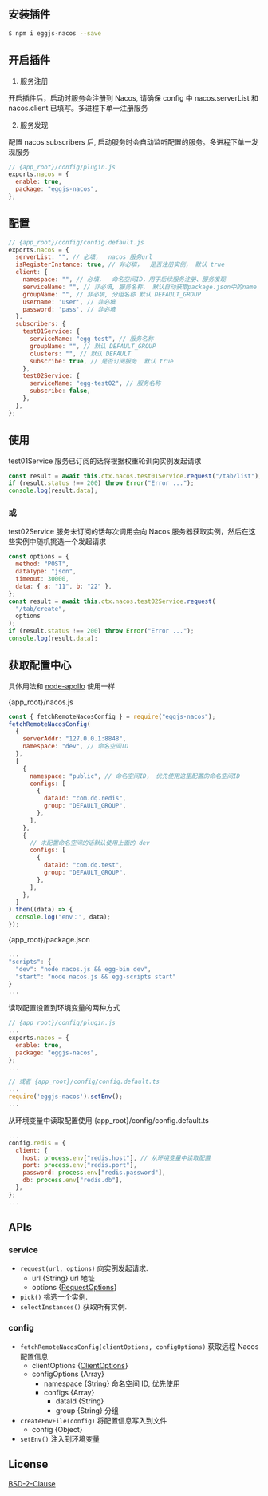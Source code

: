 ## 安装插件

```bash
$ npm i eggjs-nacos --save
```

## 开启插件

1. 服务注册

开启插件后，启动时服务会注册到 Nacos, 请确保 config 中 nacos.serverList 和 nacos.client 已填写。多进程下单一注册服务

2. 服务发现

配置 nacos.subscribers 后, 启动服务时会自动监听配置的服务。多进程下单一发现服务

```js
// {app_root}/config/plugin.js
exports.nacos = {
  enable: true,
  package: "eggjs-nacos",
};
```

## 配置

```js
// {app_root}/config/config.default.js
exports.nacos = {
  serverList: "", // 必填，  nacos 服务url
  isRegisterInstance: true, // 非必填，  是否注册实例， 默认 true
  client: {
    namespace: "", // 必填，  命名空间ID，用于后续服务注册、服务发现
    serviceName: "", // 非必填, 服务名称， 默认自动获取package.json中的name
    groupName: "", // 非必填, 分组名称 默认 DEFAULT_GROUP
    username: 'user', // 非必填
    password: 'pass', // 非必填
  },
  subscribers: {
    test01Service: {
      serviceName: "egg-test", // 服务名称
      groupName: "", // 默认 DEFAULT_GROUP
      clusters: "", // 默认 DEFAULT
      subscribe: true, // 是否订阅服务  默认 true
    },
    test02Service: {
      serviceName: "egg-test02", // 服务名称
      subscribe: false,
    },
  },
};
```

## 使用

test01Service 服务已订阅的话将根据权重轮训向实例发起请求

```js
const result = await this.ctx.nacos.test01Service.request("/tab/list"); // 默认 GET 请求
if (result.status !== 200) throw Error("Error ...");
console.log(result.data);
```

### 或

test02Service 服务未订阅的话每次调用会向 Nacos 服务器获取实例，然后在这些实例中随机挑选一个发起请求

```js
const options = {
  method: "POST",
  dataType: "json",
  timeout: 30000,
  data: { a: "11", b: "22" },
};
const result = await this.ctx.nacos.test02Service.request(
  "/tab/create",
  options
);
if (result.status !== 200) throw Error("Error ...");
console.log(result.data);
```

## 获取配置中心

具体用法和 [node-apollo](https://www.npmjs.com/package/node-apollo) 使用一样

{app_root}/nacos.js

```js
const { fetchRemoteNacosConfig } = require("eggjs-nacos");
fetchRemoteNacosConfig(
  {
    serverAddr: "127.0.0.1:8848",
    namespace: "dev", // 命名空间ID
  },
  [
    {
      namespace: "public", // 命名空间ID， 优先使用这里配置的命名空间ID
      configs: [
        {
          dataId: "com.dq.redis",
          group: "DEFAULT_GROUP",
        },
      ],
    },
    {
      // 未配置命名空间的话默认使用上面的 dev
      configs: [
        {
          dataId: "com.dq.test",
          group: "DEFAULT_GROUP",
        },
      ],
    },
  ]
).then((data) => {
  console.log("env：", data);
});
```

{app_root}/package.json

```js
...
"scripts": {
  "dev": "node nacos.js && egg-bin dev",
  "start": "node nacos.js && egg-scripts start"
}
...
```

读取配置设置到环境变量的两种方式


```js
// {app_root}/config/plugin.js
...
exports.nacos = {
  enable: true,
  package: "eggjs-nacos",
};
...

// 或者 {app_root}/config/config.default.ts
...
require('eggjs-nacos').setEnv();
...
```

从环境变量中读取配置使用
{app_root}/config/config.default.ts

```js
...
config.redis = {
  client: {
    host: process.env["redis.host"], // 从环境变量中读取配置
    port: process.env["redis.port"],
    password: process.env["redis.password"],
    db: process.env["redis.db"],
  },
};
...
```

## APIs

### service

- `request(url, options)` 向实例发起请求.
  - url {String} url 地址
  - options {[RequestOptions](https://www.npmjs.com/package/urllib#arguments)}
- `pick()` 挑选一个实例.
- `selectInstances()` 获取所有实例.

### config

- `fetchRemoteNacosConfig(clientOptions, configOptions)` 获取远程 Nacos 配置信息
  - clientOptions {[ClientOptions]( https://github.com/nacos-group/nacos-sdk-nodejs/blob/master/packages/nacos-config/src/interface.ts#L247)}
  - configOptions {Array}
    - namespace {String} 命名空间 ID, 优先使用
    - configs {Array}
      - dataId {String}
      - group {String} 分组
- `createEnvFile(config)` 将配置信息写入到文件
  - config {Object}
- `setEnv()` 注入到环境变量

## License

[BSD-2-Clause](LICENSE)
